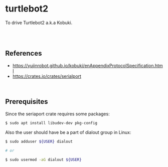# turtlebot2

To drive Turtlebot2 a.k.a Kobuki.

<br/>
<br/>

## References

- https://yujinrobot.github.io/kobuki/enAppendixProtocolSpecification.html
- https://crates.io/crates/serialport

<br/>

## Prerequisites

Since the seriaport crate requires some packages:
```sh
$ sudo apt install libudev-dev pkg-config
```

Also the user should have be a part of dialout group in Linux:
```sh
$ sudo adduser ${USER} dialout

# or 

$ sudo usermod -aG dialout ${USER}
```

<br/>

